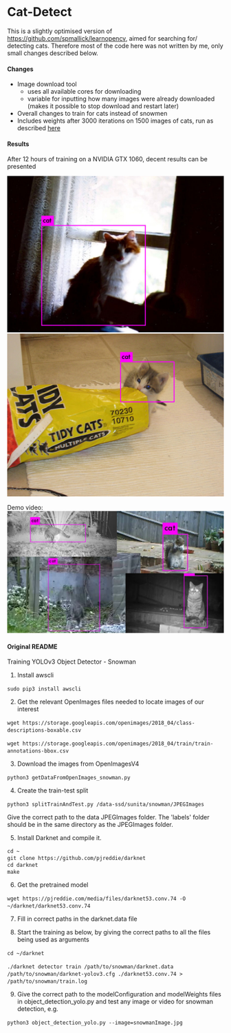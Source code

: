 # Cat-Detect

This is a slightly optimised version of https://github.com/spmallick/learnopencv, aimed for searching for/ detecting cats.
Therefore most of the code here was not written by me, only small changes described below.

#### Changes

- Image download tool
    - uses all available cores for downloading
    - variable for inputting how many images were already downloaded (makes it possible to stop download and restart later)
- Overall changes to train for cats instead of snowmen
- Includes weights after 3000 iterations on 1500 images of cats, run as described [here](https://pjreddie.com/darknet/yolo/)

#### Results

After 12 hours of training on a NVIDIA GTX 1060, decent results can be presented

![Result one, detecting a cat in the dark](result1.jpg)
![Result two, detecting a thief cat](result2.jpg)

Demo video:
[![Demo Video](thumb.png)](https://youtu.be/Oyc-UtUpzDk)

#### Original README


Training YOLOv3 Object Detector - Snowman

1. Install awscli

`sudo pip3 install awscli` 

2. Get the relevant OpenImages files needed to locate images of our interest

`wget https://storage.googleapis.com/openimages/2018_04/class-descriptions-boxable.csv`

`wget https://storage.googleapis.com/openimages/2018_04/train/train-annotations-bbox.csv`

3. Download the images from OpenImagesV4

`python3 getDataFromOpenImages_snowman.py`

4. Create the train-test split

`python3 splitTrainAndTest.py /data-ssd/sunita/snowman/JPEGImages`

Give the correct path to the data JPEGImages folder. The 'labels' folder should be in the same directory as the JPEGImages folder.

5. Install Darknet and compile it.
```
cd ~
git clone https://github.com/pjreddie/darknet
cd darknet
make
```
6. Get the pretrained model

`wget https://pjreddie.com/media/files/darknet53.conv.74 -O ~/darknet/darknet53.conv.74`

7. Fill in correct paths in the darknet.data file

8. Start the training as below, by giving the correct paths to all the files being used as arguments

`cd ~/darknet`

`./darknet detector train /path/to/snowman/darknet.data  /path/to/snowman/darknet-yolov3.cfg ./darknet53.conv.74 > /path/to/snowman/train.log`

9. Give the correct path to the modelConfiguration and modelWeights files in object_detection_yolo.py and test any image or video for snowman detection, e.g.

`python3 object_detection_yolo.py --image=snowmanImage.jpg`

